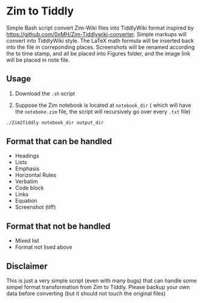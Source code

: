 # Zim to Tiddly
Simple Bash script convert Zim-Wiki files into TiddlyWiki format inspired by https://github.com/0xMH/Zim-Tiddlywiki-converter. Simple markups will convert into TiddlyWiki style. The LaTeX math formula will be inserted back into the file in correponding places. Screenshots will be renamed according the to time stamp, and all be placed into Figures folder, and the image link will be placed in note file. 

## Usage

1. Download the `.sh` script

2. Suppose the Zim notebook is located at `notebook_dir` ( which will have the `noteboke.zim` file, the script will recursively go over every `.txt` file)
```bash
./Zim2Tiddly notebook_dir output_dir
```

## Format that can be handled

- Headings
- Lists
- Emphasis
- Horizontal Rules
- Verbatim
- Code block
- Links
- Equation
- Screenshot (tiff)

## Format that not be handled

- Mixed list
- Format not lised above

## Disclaimer

This is just a very simple script (even with many bugs) that can handle some simpel format transformation from Zim to Tiddly. Please backup your own data before converting (but it should not touch the original files)
